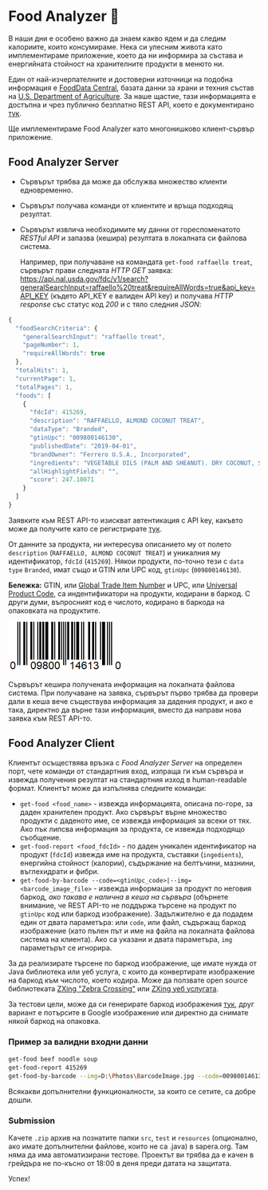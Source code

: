 ﻿# Food Analyzer :hamburger:

В наши дни е особено важно да знаем какво ядем и да следим калориите, които консумираме. Нека си улесним живота като имплементираме приложение, което да ни информира за състава и енергийната стойност на хранителните продукти в менюто ни.

Един от най-изчерпателните и достоверни източници на подобна информация е [FoodData Central](https://fdc.nal.usda.gov/), базата данни за храни и техния състав на [U.S. Department of Agriculture](https://www.usda.gov/). За наше щастие, тази информацията е достъпна и чрез публично безплатно REST API, което е документирано [тук](https://fdc.nal.usda.gov/api-guide.html).

Ще имплементираме Food Analyzer като многонишково клиент-сървър приложение.

## Food Analyzer Server

- Сървърът трябва да може да обслужва множество клиенти едновременно.
- Сървърът получава команди от клиентите и връща подходящ резултат.
- Сървърът извлича необходимите му данни от гореспоменатото *RESTful API* и запазва (кешира) резултата в локалната си файлова система.

    Например, при получаване на командата `get-food raffaello treat`, сървърът прави следната *HTTP GET* заявка: https://api.nal.usda.gov/fdc/v1/search?generalSearchInput=raffaello%20treat&requireAllWords=true&api_key=API_KEY (където API_KEY е валиден API key) и получава *HTTP response* със статус код *200* и с тяло следния *JSON*:

```javascript
{
  "foodSearchCriteria": {
    "generalSearchInput": "raffaello treat",
    "pageNumber": 1,
    "requireAllWords": true
  },
  "totalHits": 1,
  "currentPage": 1,
  "totalPages": 1,
  "foods": [
    {
      "fdcId": 415269,
      "description": "RAFFAELLO, ALMOND COCONUT TREAT",
      "dataType": "Branded",
      "gtinUpc": "009800146130",
      "publishedDate": "2019-04-01",
      "brandOwner": "Ferrero U.S.A., Incorporated",
      "ingredients": "VEGETABLE OILS (PALM AND SHEANUT). DRY COCONUT, SUGAR, ALMONDS, SKIM MILK POWDER, WHEY POWDER (MILK), WHEAT FLOUR, NATURAL AND ARTIFICIAL FLAVORS, LECITHIN AS EMULSIFIER (SOY), SALT, SODIUM BICARBONATE AS LEAVENING AGENT.",
      "allHighlightFields": "",
      "score": 247.10071
    }
  ]
}
```

Заявките към REST API-то изискват автентикация с API key, какъвто може да получите като се регистрирате [тук](https://fdc.nal.usda.gov/api-key-signup.html).

От данните за продукта, ни интересува описанието му от полето `description` (`RAFFAELLO, ALMOND COCONUT TREAT`) и уникалния му идентификатор, `fdcId` (`415269`). Някои продукти, по-точно тези с `data type` `Branded`, имат също и GTIN или UPC код, `gtinUpc` (`009800146130`).

**Бележка:** GTIN, или [Global Trade Item Number](https://en.wikipedia.org/wiki/Global_Trade_Item_Number) и UPC, или [Universal Product Code](https://en.wikipedia.org/wiki/Universal_Product_Code), са индентификатори на продукти, кодирани в баркод. С други думи, въпросният код е числото, кодирано в баркода на опаковката на продуктите.

![UPC Barcode](images/upc-barcode.gif)

Сървърът кешира получената информация на локалната файлова система. При получаване на заявка, сървърът първо трябва да провери дали в кеша вече съществува информация за дадения продукт, и ако е така, директно да върне тази информация, вместо да направи нова заявка към REST API-то.

## Food Analyzer Client

Клиентът осъществява връзка с *Food Analyzer Server* на определен порт, чете команди от стандартния вход, изпраща ги към сървъра и извежда получения резултат на стандартния изход в human-readable формат. Клиентът може да изпълнява следните команди:

- `get-food <food_name>` - извежда информацията, описана по-горе, за даден хранителен продукт. Ако сървърът върне множество продукти с даденото име, се извежда информация за всеки от тях. Ако пък липсва информация за продукта, се извежда подходящо съобщение.
- `get-food-report <food_fdcId>` - по даден уникален идентификатор на продукт (`fdcId`) извежда име на продукта, съставки (`ingedients`), енергийна стойност (калории), съдържание на белтъчини, мазнини, въглехидрати и фибри.
- `get-food-by-barcode --code=<gtinUpc_code>|--img=<barcode_image_file>` - извежда информация за продукт по неговия баркод, *ако такава е налична в кеша на сървъра* (обърнете внимание, че REST API-то не поддържа търсене на продукт по `gtinUpc` код или баркод изображение). Задължително е да подадем един от двата параметъра: или `code`, или файл, съдържащ баркод изображение (като пълен път и име на файла на локалната файлова система на клиента). Ако са указани и двата параметъра, `img` параметърът се игнорира.

За да реализирате търсене по баркод изображение, ще имате нужда от Java библиотека или уеб услуга, с които да конвертирате изображение на баркод към числото, което кодира. Може да ползвате open source библиотеката [ZXing "Zebra Crossing"](https://github.com/zxing/zxing) или [ZXing уеб услугата](https://zxing.org/w/decode.jspx).

За тестови цели, може да си генерирате баркод изображения [тук](https://barcode.tec-it.com/en/UPCA), друг вариант е потърсите в Google изображение или директно да снимате някой баркод на опаковка.

### Пример за валидни входни данни

```bash
get-food beef noodle soup
get-food-report 415269
get-food-by-barcode --img=D:\Photos\BarcodeImage.jpg --code=009800146130
```

Всякакви допълнителни функционалности, за които се сетите, са добре дошли.

### Submission

Качете `.zip` архив на познатите папки `src`, `test` и `resources` (опционално, ако имате допълнителни файлове, които не са .java) в sapera.org.
Там няма да има автоматизирани тестове.
Проектът ви трябва да е качен в грейдъра не по-късно от 18:00 в деня преди датата на защитата.

Успех!
